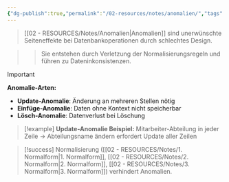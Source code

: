 ```yaml
---
{"dg-publish":true,"permalink":"/02-resources/notes/anomalien/","tags":["datenbank/design","qualitaetssicherung/daten"],"noteIcon":"","updated":"2025-09-16T23:41:26.000+02:00"}
---
```



>[[02 - RESOURCES/Notes/Anomalien\|Anomalien]] sind unerwünschte Seiteneffekte bei Datenbankoperationen durch schlechtes Design.

>>Sie entstehen durch Verletzung der Normalisierungsregeln und führen zu Dateninkonsistenzen.

>[!important] 
>**Anomalie-Arten:**
>- **Update-Anomalie**: Änderung an mehreren Stellen nötig
>- **Einfüge-Anomalie**: Daten ohne Kontext nicht speicherbar
>- **Lösch-Anomalie**: Datenverlust bei Löschung

>[!example] 
>**Update-Anomalie Beispiel:**
>Mitarbeiter-Abteilung in jeder Zeile → Abteilungsname ändern erfordert Update aller Zeilen

>[!success] 
>Normalisierung ([[02 - RESOURCES/Notes/1. Normalform\|1. Normalform]], [[02 - RESOURCES/Notes/2. Normalform\|2. Normalform]], [[02 - RESOURCES/Notes/3. Normalform\|3. Normalform]]) verhindert Anomalien.